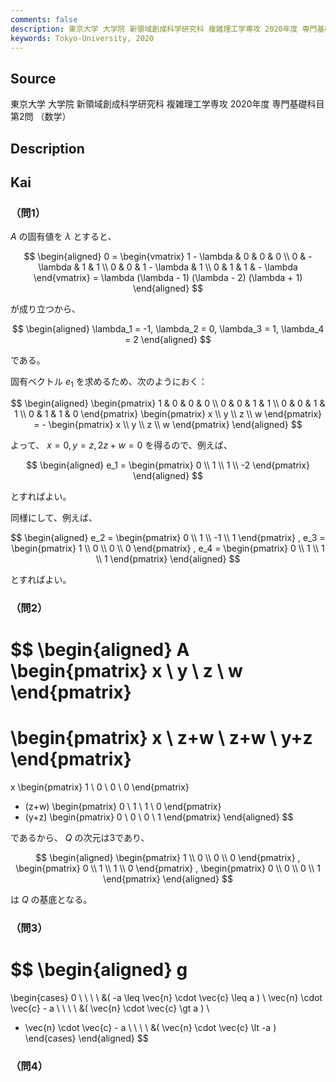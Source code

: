 ```yaml
---
comments: false
description: 東京大学 大学院 新領域創成科学研究科 複雑理工学専攻 2020年度 専門基礎科目 第2問
keywords: Tokyo-University, 2020
---
```


## **Source**
東京大学 大学院 新領域創成科学研究科 複雑理工学専攻 2020年度 専門基礎科目 第2問 （数学）

## **Description**

## **Kai**
### （問1）
$A$ の固有値を $\lambda$ とすると、

$$
\begin{aligned}
0 =
\begin{vmatrix}
1 - \lambda & 0 & 0 & 0 \\
0 & - \lambda & 1 & 1 \\
0 & 0 & 1 - \lambda & 1 \\
0 & 1 & 1 & - \lambda
\end{vmatrix}
= \lambda (\lambda - 1) (\lambda - 2) (\lambda + 1)
\end{aligned}
$$

が成り立つから、

$$
\begin{aligned}
\lambda_1 = -1,
\lambda_2 = 0,
\lambda_3 = 1,
\lambda_4 = 2
\end{aligned}
$$

である。

固有ベクトル $e_1$ を求めるため、次のようにおく：

$$
\begin{aligned}
\begin{pmatrix}
1 & 0 & 0 & 0 \\
0 & 0 & 1 & 1 \\
0 & 0 & 1 & 1 \\
0 & 1 & 1 & 0
\end{pmatrix}
\begin{pmatrix} x \\ y \\ z \\ w \end{pmatrix}
= -
\begin{pmatrix} x \\ y \\ z \\ w \end{pmatrix}
\end{aligned}
$$

よって、 $x=0, y=z, 2z+w=0$ を得るので、例えば、

$$
\begin{aligned}
e_1 =
\begin{pmatrix} 0 \\ 1 \\ 1 \\ -2 \end{pmatrix}
\end{aligned}
$$

とすればよい。

同様にして、例えば、

$$
\begin{aligned}
e_2 = \begin{pmatrix} 0 \\ 1 \\ -1 \\ 1 \end{pmatrix}
,
e_3 = \begin{pmatrix} 1 \\ 0 \\ 0 \\ 0 \end{pmatrix}
,
e_4 = \begin{pmatrix} 0 \\ 1 \\ 1 \\ 1 \end{pmatrix}
\end{aligned}
$$

とすればよい。

### （問2）

$$
\begin{aligned}
A \begin{pmatrix} x \\ y \\ z \\ w \end{pmatrix}
=
\begin{pmatrix} x \\ z+w \\ z+w \\ y+z \end{pmatrix}
=
x \begin{pmatrix} 1 \\ 0 \\ 0 \\ 0 \end{pmatrix}
+ (z+w) \begin{pmatrix} 0 \\ 1 \\ 1 \\ 0 \end{pmatrix}
+ (y+z) \begin{pmatrix} 0 \\ 0 \\ 0 \\ 1 \end{pmatrix}
\end{aligned}
$$

であるから、 $Q$ の次元は3であり、

$$
\begin{aligned}
\begin{pmatrix} 1 \\ 0 \\ 0 \\ 0 \end{pmatrix}
,
\begin{pmatrix} 0 \\ 1 \\ 1 \\ 0 \end{pmatrix}
,
\begin{pmatrix} 0 \\ 0 \\ 0 \\ 1 \end{pmatrix}
\end{aligned}
$$

は $Q$ の基底となる。

### （問3）

$$
\begin{aligned}
g
=
\begin{cases}
0 \ \ \ \ &( -a \leq \vec{n} \cdot \vec{c} \leq a )
\\
\vec{n} \cdot \vec{c} - a \ \ \ \ &( \vec{n} \cdot \vec{c} \gt a )
\\
- \vec{n} \cdot \vec{c} - a \ \ \ \ &( \vec{n} \cdot \vec{c} \lt -a )
\end{cases}
\end{aligned}
$$

### （問4）